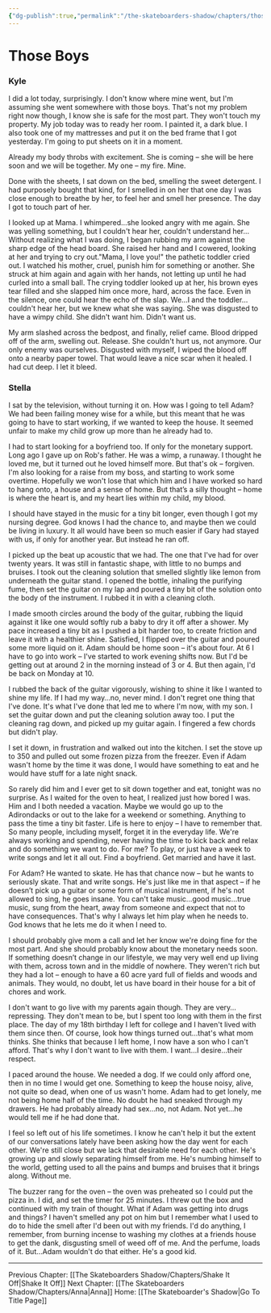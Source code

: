 ```yaml
---
{"dg-publish":true,"permalink":"/the-skateboarders-shadow/chapters/those-boys/"}
---
```


# Those Boys

### Kyle

  

I did a lot today, surprisingly. I don't know where mine went, but I'm assuming she went somewhere with those boys. That's not my problem right now though, I know she is safe for the most part. They won't touch my property. My job today was to ready her room. I painted it, a dark blue. I also took one of my mattresses and put it on the bed frame that I got yesterday. I'm going to put sheets on it in a moment.

Already my body throbs with excitement. She is coming – she will be here soon and we will be together. My one – my fire. Mine.

Done with the sheets, I sat down on the bed, smelling the sweet detergent. I had purposely bought that kind, for I smelled in on her that one day I was close enough to breathe by her, to feel her and smell her presence. The day I got to touch part of her.

I looked up at Mama. I whimpered…she looked angry with me again. She was yelling something, but I couldn't hear her, couldn't understand her… Without realizing what I was doing, I began rubbing my arm against the sharp edge of the head board. She raised her hand and I cowered, looking at her and trying to cry out."Mama, I love you!" the pathetic toddler cried out. I watched his mother, cruel, punish him for something or another. She struck at him again and again with her hands, not letting up until he had curled into a small ball. The crying toddler looked up at her, his brown eyes tear filled and she slapped him once more, hard, across the face. Even in the silence, one could hear the echo of the slap. We…I and the toddler…couldn't hear her, but we knew what she was saying. She was disgusted to have a wimpy child. She didn't want him. Didn't want us.

My arm slashed across the bedpost, and finally, relief came. Blood dripped off of the arm, swelling out. Release. She couldn't hurt us, not anymore. Our only enemy was ourselves. Disgusted with myself, I wiped the blood off onto a nearby paper towel. That would leave a nice scar when it healed. I had cut deep. I let it bleed.

  

### Stella

  

I sat by the television, without turning it on. How was I going to tell Adam? We had been failing money wise for a while, but this meant that he was going to have to start working, if we wanted to keep the house. It seemed unfair to make my child grow up more than he already had to.

I had to start looking for a boyfriend too. If only for the monetary support. Long ago I gave up on Rob's father. He was a wimp, a runaway. I thought he loved me, but it turned out he loved himself more. But that's ok – forgiven. I'm also looking for a raise from my boss, and starting to work some overtime. Hopefully we won't lose that which him and I have worked so hard to hang onto, a house and a sense of home. But that’s a silly thought – home is where the heart is, and my heart lies within my child, my blood.

I should have stayed in the music for a tiny bit longer, even though I got my nursing degree. God knows I had the chance to, and maybe then we could be living in luxury. It all would have been so much easier if Gary had stayed with us, if only for another year. But instead he ran off.

I picked up the beat up acoustic that we had. The one that I've had for over twenty years. It was still in fantastic shape, with little to no bumps and bruises. I took out the cleaning solution that smelled slightly like lemon from underneath the guitar stand. I opened the bottle, inhaling the purifying fume, then set the guitar on my lap and poured a tiny bit of the solution onto the body of the instrument. I rubbed it in with a cleaning cloth. 

I made smooth circles around the body of the guitar, rubbing the liquid against it like one would softly rub a baby to dry it off after a shower. My pace increased a tiny bit as I pushed a bit harder too, to create friction and leave it with a healthier shine. Satisfied, I flipped over the guitar and poured some more liquid on it. Adam should be home soon – it's about four. At 6 I have to go into work – I've started to work evening shifts now. But I'd be getting out at around 2 in the morning instead of 3 or 4. But then again, I'd be back on Monday at 10. 

I rubbed the back of the guitar vigorously, wishing to shine it like I wanted to shine my life. If I had my way…no, never mind. I don't regret one thing that I've done. It's what I've done that led me to where I'm now, with my son. I set the guitar down and put the cleaning solution away too. I put the cleaning rag down, and picked up my guitar again. I fingered a few chords but didn't play.

I set it down, in frustration and walked out into the kitchen. I set the stove up to 350 and pulled out some frozen pizza from the freezer. Even if Adam wasn't home by the time it was done, I would have something to eat and he would have stuff for a late night snack.

So rarely did him and I ever get to sit down together and eat, tonight was no surprise. As I waited for the oven to heat, I realized just how bored I was. Him and I both needed a vacation. Maybe we would go up to the Adirondacks or out to the lake for a weekend or something. Anything to pass the time a tiny bit faster. Life is here to enjoy – I have to remember that. So many people, including myself, forget it in the everyday life. We're always working and spending, never having the time to kick back and relax and do something we want to do. For me? To play, or just have a week to write songs and let it all out. Find a boyfriend. Get married and have it last.

For Adam? He wanted to skate. He has that chance now – but he wants to seriously skate. That and write songs. He's just like me in that aspect – if he doesn’t pick up a guitar or some form of musical instrument, if he's not allowed to sing, he goes insane. You can't take music…good music…true music, sung from the heart, away from someone and expect that not to have consequences. That's why I always let him play when he needs to. God knows that he lets me do it when I need to.

I should probably give mom a call and let her know we're doing fine for the most part. And she should probably know about the monetary needs soon. If something doesn’t change in our lifestyle, we may very well end up living with them, across town and in the middle of nowhere. They weren't rich but they had a lot – enough to have a 60 acre yard full of fields and woods and animals. They would, no doubt, let us have board in their house for a bit of chores and work. 

I don't want to go live with my parents again though. They are very…repressing. They don't mean to be, but I spent too long with them in the first place. The day of my 18th birthday I left for college and I haven't lived with them since then. Of course, look how things turned out…that's what mom thinks. She thinks that because I left home, I now have a son who I can't afford. That's why I don't want to live with them. I want…I desire…their respect.

I paced around the house. We needed a dog. If we could only afford one, then in no time I would get one. Something to keep the house noisy, alive, not quite so dead, when one of us wasn't home. Adam had to get lonely, me not being home half of the time. No doubt he had sneaked through my drawers. He had probably already had sex…no, not Adam. Not yet…he would tell me if he had done that.

I feel so left out of his life sometimes. I know he can't help it but the extent of our conversations lately have been asking how the day went for each other. We're still close but we lack that desirable need for each other. He's growing up and slowly separating himself from me. He's numbing himself to the world, getting used to all the pains and bumps and bruises that it brings along. Without me.

The buzzer rang for the oven – the oven was preheated so I could put the pizza in. I did, and set the timer for 25 minutes. I threw out the box and continued with my train of thought. What if Adam was getting into drugs and things? I haven't smelled any pot on him but I remember what I used to do to hide the smell after I'd been out with my friends. I'd do anything, I remember, from burning incense to washing my clothes at a friends house to get the dank, disgusting smell of weed off of me. And the perfume, loads of it. But…Adam wouldn't do that either. He's a good kid.

  
  ---
Previous Chapter: [[The Skateboarders Shadow/Chapters/Shake It Off\|Shake It Off]]
Next Chapter: [[The Skateboarders Shadow/Chapters/Anna\|Anna]]
Home: [[The Skateboarder's Shadow\|Go To Title Page]]